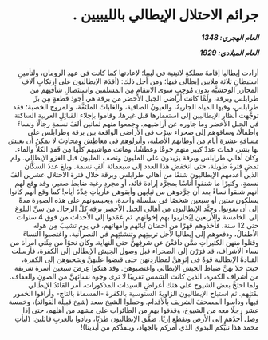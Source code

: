<h1 dir="rtl">جرائم الاحتلال الإيطالي بالليبيين .</h1>

<h5 dir="rtl">العام الهجري:  1348

العام الميلادي: 1929

</h5>

<p dir="rtl">أرادت إيطاليا إقامةَ مملكةٍ لاتينية في ليبيا؛ لإعادتها كما كانت في عهدِ الرومان، ولتأمينِ استيطانِ ثلاثة ملايين إيطالي فيها؛ ومن أجل ذلك: (أقدَمَ الإيطاليون على ارتكابِ آلافِ المجازر الوحشيَّة بدون مُوجِبٍ سوى الانتقامِ مِن المسلمين واستئصالِ شأفتِهم من طرابلس وبرقة، ولَمَّا كانت أراضي الجبل الأخضر من برقة هي أجودَ قطعةٍ مِن برِّ طرابلس، وفيها المياه الجاريةُ، والعيونُ الصافية، والغاباتُ الملتَفَّة، والمروج الخصبة؛ فقد توجَّهت أنظار الإيطاليين إلى استعمارها قبل غيرها، وقاموا بإجلاء القبائِلِ العربية الساكنة في الجبل الأخضر وما جاوره عن أراضيهم، وجمعوا منهم ثمانين ألفَ نسمةٍ رجالًا ونساءً وأطفالًا، وساقوهم إلى صحراء سِرْت في الأراضي الواقعة بين برقة وطرابلس على مسافةِ عشرة أيام من أوطانهم الأصلية، وأنزلوهم في معاطِشَ ومجادِبَ لا يمكِنُ أن يعيش بها بشر، فمات عددٌ كبير منهم جوعًا وعطشًا، وماتت مواشيهم كلُّها مِن فَقدِ الكلأ والماء. وكان أهالي طرابلس وبرقة يزيدون على المليون ونصف المليون قبل الغزو الإيطالي. ولم تمضِ فترةٌ طويلة، حتى انخفض هذا العدد إلى سبعمائة ألفِ نسمة. وبلغ عددُ السكَّان الذين أعدمهم الإيطاليون شنقًا من أهالي طرابلس وبرقة خلال فترة الاحتلال عشرين ألفَ نسمةٍ، وكثيرًا ما شنقوا أناسًا بمجرَّد إرادة قائد، أو مجردِ رغبة ضابط صغير. وقد وقع لهم أنهم شنقوا نساءً بعد أن جرَّدوهن من ثيابِهن وأبقوهن عارياتٍ عِدَّةَ أيام! كما وقع أَّنهم كانوا يسلكون ستين أو سبعين شخصًا في سلسلة واحدة، ويحبسونهم على هذه الصورة مدةً إلى أن يموتوا. وجنَّد الإيطاليون من أهالي الجبل الأخضر برقة كلَّ الرجال من سنِّ البلوغ إلى الخامسة والأربعين لِيُحاربوا بهم إخوانهم. ثم عَمَدوا إلى الأحداث من فوق 4 سنوات حتى 12 سنة، فأخذوهم قهرًا من أحضان آبائهم وأمهاتهم، في يومٍ تشيبُ مِن هوله الأطفالُ، ودفعوهم إلى إيطاليا لأجل تربيتِهم وتنشئتِهم في النصرانية. واغتصبوا النساءَ وقتلوا منهن الكثيراتِ ممَّن دافعْنَ عن شرفِهنَّ حتى النهاية. وكان نحوًا من مِئَتي امرأة من نساء الأشراف، قد فرَرْن إلى الصحراء قبل وصول الجيش الإيطالي إلى الكفرة، فأرسلت القيادةُ الإيطالية قوةً في إثرِهنَّ لمطاردتهن حتى قبضوا عليهنَّ وسَحبوهن إلى الكفرة، حيث خلا بهنَّ ضباط الجيش الإيطالي واغتصبوهن. وقد هتكوا عِرضَ سبعين أسرة شريفة من أشراف الكفرة، الذين كانت الشمس تقريبًا لا ترى وجوه نسائهنَّ من الصونِ والعفاف. ولما احتجَّ بعض الشيوخ على هتك أعراضِ السيدات المذكورات، أمر القائدُ الإيطالي بقَتلِهم. ثم استباح الإيطاليون الزاويةَ السنوسية بالكفرة -المسماة بالتاج- وأراقوا الخمور فيها، وداسوا المصحفَ الشريف بالأقدام. وحملوا الشيخ سعد (شيخ قبيلة الفوائد)، وخمسة عشر رجلًا معه من الشيوخ، وقذفوا بهم من الطائراتِ على مشهد من أهلهم، حتى إذا وصل أحدُهم إلى الأرض وتقطع إربًا، صَفَّق الإيطاليون طرَبًا، ونادوا بالعربِ قائلين: (ليأتِ محمد هذا نبيُّكم البدوي الذي أمركم بالجهاد، وينقذُكم من أيدينا)!</p></br>
